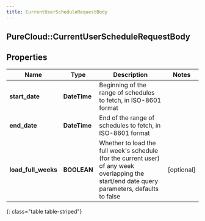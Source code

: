 ```yaml
---
title: CurrentUserScheduleRequestBody
---
```

## PureCloud::CurrentUserScheduleRequestBody

## Properties

|Name | Type | Description | Notes|
|------------ | ------------- | ------------- | -------------|
| **start_date** | **DateTime** | Beginning of the range of schedules to fetch, in ISO-8601 format | |
| **end_date** | **DateTime** | End of the range of schedules to fetch, in ISO-8601 format | |
| **load_full_weeks** | **BOOLEAN** | Whether to load the full week&#39;s schedule (for the current user) of any week overlapping the start/end date query parameters, defaults to false | [optional] |
{: class="table table-striped"}


